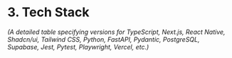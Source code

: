 # 3. Tech Stack

_(A detailed table specifying versions for TypeScript, Next.js, React Native, Shadcn/ui, Tailwind CSS, Python, FastAPI, Pydantic, PostgreSQL, Supabase, Jest, Pytest, Playwright, Vercel, etc.)_
